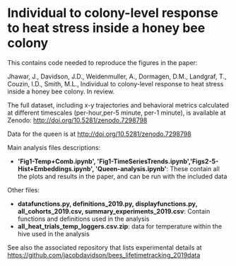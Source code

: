 # Individual to colony-level response to heat stress inside a honey bee colony

This contains code needed to reproduce the figures in the paper:

Jhawar, J., Davidson, J.D., Weidenmuller, A., Dormagen, D.M., Landgraf, T., Couzin, I.D., Smith, M.L., Individual to colony-level response to heat stress inside a honey bee colony. In review.

The full dataset, including x-y trajectories and behavioral metrics calculated at different timescales (per-hour,per-5 minute, per-1 minute), is available at Zenodo:  http://doi.org/10.5281/zenodo.7298798

Data for the queen is at http://doi.org/10.5281/zenodo.7298798

Main analysis files descriptions:
- **'Fig1-Temp+Comb.ipynb', 'Fig1-TimeSeriesTrends.ipynb','Figs2-5-Hist+Embeddings.ipynb', 'Queen-analysis.ipynb'**:  These contain all the plots and results in the paper, and can be run with the included data
  
Other files:
- **datafunctions.py, definitions_2019.py, displayfunctions.py, all_cohorts_2019.csv, summary_experiments_2019.csv**:  Contain functions and definitions used in the analysis
- **all_heat_trials_temp_loggers.csv.zip**:  data for temperature within the hive used in the analysis

See also the associated repository that lists experimental details at https://github.com/jacobdavidson/bees_lifetimetracking_2019data
